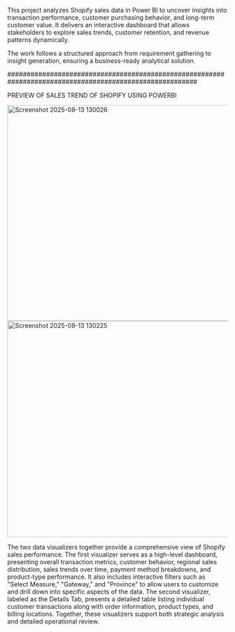 This project analyzes Shopify sales data in Power BI to uncover insights into transaction performance, customer purchasing behavior, and long-term customer value. It delivers an interactive dashboard that allows stakeholders to explore sales trends, customer retention, and revenue patterns dynamically.

The work follows a structured approach from requirement gathering to insight generation, ensuring a business-ready analytical solution.



#########################################################################################################

PREVIEW OF SALES TREND OF SHOPIFY USING POWERBI 

<img width="740" height="494" alt="Screenshot 2025-08-13 130026" src="https://github.com/user-attachments/assets/f78483ed-d1a4-4c26-a842-484a4ab67bc2" />



<img width="737" height="495" alt="Screenshot 2025-08-13 130225" src="https://github.com/user-attachments/assets/448b93b4-35dc-4b80-967e-04a9af82ba1d" />





The two data visualizers together provide a comprehensive view of Shopify sales performance. The first visualizer serves as a high-level dashboard, presenting overall transaction metrics, customer behavior, regional sales distribution, sales trends over time, payment method breakdowns, and product-type performance. It also includes interactive filters such as "Select Measure," "Gateway," and "Province" to allow users to customize and drill down into specific aspects of the data. The second visualizer, labeled as the Details Tab, presents a detailed table listing individual customer transactions along with order information, product types, and billing locations. Together, these visualizers support both strategic analysis and detailed operational review.

